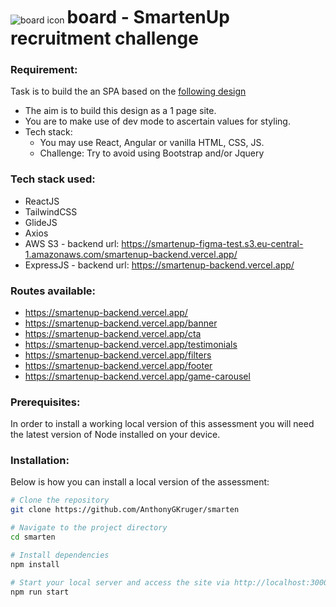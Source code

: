 
<div style="padding-top:3em">
  <img  style="display: inline" src="https://smarten-up.vercel.app/assets/icon.png" alt="board icon" width="auto" height="auto" />
  <h1 style="display: inline" >board - SmartenUp recruitment challenge</h1>
</div>

### Requirement:

Task is to build the an SPA based on the [following design](https://www.figma.com/file/3bpb9VTZYmcaTcMBZYRBwH/SmartenUp-responsive-design-test?node-id=312%3A3602&mode=dev)

- The aim is to build this design as a 1 page site.
- You are to make use of dev mode to ascertain values for styling.
- Tech stack:
  - You may use React, Angular or vanilla HTML, CSS, JS. 
  - Challenge: Try to avoid using Bootstrap and/or Jquery

### Tech stack used:

- ReactJS
- TailwindCSS
- GlideJS
- Axios
- AWS S3 - backend url: https://smartenup-figma-test.s3.eu-central-1.amazonaws.com/smartenup-backend.vercel.app/
- ExpressJS - backend url: https://smartenup-backend.vercel.app/

### Routes available:

- https://smartenup-backend.vercel.app/
- https://smartenup-backend.vercel.app/banner
- https://smartenup-backend.vercel.app/cta
- https://smartenup-backend.vercel.app/testimonials
- https://smartenup-backend.vercel.app/filters
- https://smartenup-backend.vercel.app/footer
- https://smartenup-backend.vercel.app/game-carousel

### Prerequisites:

In order to install a working local version of this assessment you will need the latest version of Node installed on your device.

### Installation:

Below is how you can install a local version of the assessment:
```bash
# Clone the repository
git clone https://github.com/AnthonyGKruger/smarten

# Navigate to the project directory
cd smarten

# Install dependencies
npm install

# Start your local server and access the site via http://localhost:3000
npm run start
